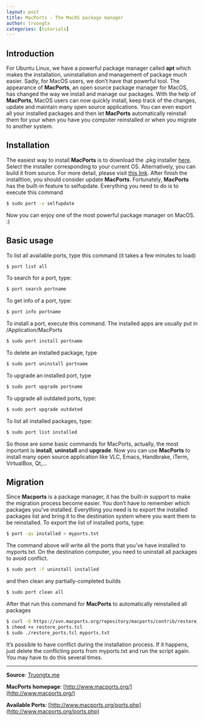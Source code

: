 ```yaml
---
layout: post
title: MacPorts - The MacOS package manager
author: truongtx
categories: [tutorials]
---
```


## Introduction

For Ubuntu Linux, we have a powerful package manager called **apt**
which makes the installation, uninstallation and management of package
much easier. Sadly, for MacOS users, we don’t have that powerful tool.
The appearance of **MacPorts**, an open source package manager for
MacOS, has changed the way we install and manage our packages. With the
help of **MacPorts**, MacOS users can now quickly install, keep track of
the changes, update and maintain many open source applications. You can
even export all your installed packages and then let **MacPorts**
automatically reinstall them for your when you have you computer
reinstalled or when you migrate to another system.

## Installation

The easiest way to install **MacPorts** is to download the .pkg
installer [here](http://www.macports.org/install.php). Select the
installer corresponding to your current OS. Alternatively, you can build
it from source. For more detail, please visit [this
link](http://www.macports.org/install.php). After finish the
installtion, you should consider update **MacPorts**. Fortunately,
**MacPorts** has the built-in feature to selfupdate. Everything you need
to do is to execute this command

```bash
$ sudo port -v selfupdate
```

Now you can enjoy one of the most powerful package manager on MacOS. :)

## Basic usage

To list all available ports, type this command (it takes a few minutes
to load)

```bash
$ port list all
```

To search for a port, type:

```bash
$ port search portname
```

To get info of a port, type:

```bash
$ port info portname
```

To install a port, execute this command. The installed apps are usually
put in /Application/MacPorts

```bash
$ sudo port install portname
```

To delete an installed package, type

```bash
$ sudo port uninstall portname
```

To upgrade an installed port, type

```bash
$ sudo port upgrade portname
```

To upgrade all outdated ports, type:

```bash
$ sudo port upgrade outdated
```

To list all installed packages, type:

```bash
$ sudo port list installed
```

So those are some basic commands for MacPorts, actually, the most
inportant is **install**, **uninstall** and **upgrade**. Now you can use
**MacPorts** to install many open source application like VLC, Emacs,
Handbrake, iTerm, VirtualBox, Qt,…

## Migration

Since **Macports** is a package manager, it has the built-in support to
make the migration process become easier. You don’t have to remember
which packages you’ve installed. Everything you need is to export the
installed packages list and bring it to the destination system where you
want them to be reinstalled. To export the list of installed ports,
type:

```bash
$ port -qv installed > myports.txt
```

The command above will write all the ports that you’ve have installed to
myports.txt. On the destination computer, you need to uninstall all
packages to avoid conflict.

```bash
$ sudo port -f uninstall installed
```

and then clean any partially-completed builds

```bash
$ sudo port clean all
```

After that run this command for **MacPorts** to automatically
reinstalled all packages

```bash
$ curl -O https://svn.macports.org/repository/macports/contrib/restore_ports/restore_ports.tcl
$ chmod +x restore_ports.tcl
$ sudo ./restore_ports.tcl myports.txt
```

It’s possible to have conflict during the installation process. If it
happens, just delete the conflicting ports from myports.txt and run the
script again. You may have to do this several times.

* * * * *

**Source**:
[Truongtx.me](http://truongtx.me/2013/01/01/macports-the-macos-package-manager/)

**MacPorts homepage**:
[http://www.macports.org/](http://www.macports.org/)

**Available Ports**:
[http://www.macports.org/ports.php](http://www.macports.org/ports.php)
